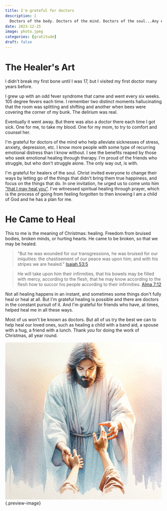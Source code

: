 ```yaml
---
title: I'm grateful for doctors
description: |
  Doctors of the body. Doctors of the mind. Doctors of the soul...Any engaged in the pursuit of healing. 
date: 2023-12-25
image: photo.jpeg
categories: [gratitude]
draft: false
---
```


# The Healer's Art

I didn't break my first bone until I was 17, but I visited my first doctor many years before. 

I grew up with an odd fever syndrome that came and went every six weeks. 105 degree fevers each time. I remember two distinct moments hallucinating that the room was splitting and shifting and another when bees were covering the corner of my bunk. The delirium was real. 

Eventually it went away. But there was also a doctor there each time I got sick. One for me, to take my blood. One for my mom, to try to comfort and counsel her. 

I'm grateful for doctors of the mind who help alleviate sicknesses of stress, anxiety, depression, etc. I know more people with some type of recurring emotional distress than I know without. I see the benefits reaped by those who seek emotional healing through therapy. I'm proud of the friends who struggle, but who don't struggle alone. The only way out, is with.

I'm grateful for healers of the soul. Christ invited everyone to change their ways by letting go of the things that didn't bring them true happiness, and focus on the things that do. In one invitation, he urged us to come unto him ["that I may heal you"](https://www.churchofjesuschrist.org/study/scriptures/bofm/3-ne/9?id=p13&lang=eng#p13). I've witnessed spiritual healing through prayer, which is the process of going from feeling forgotten to then knowing I am a child of God and he has a plan for me. 

# He Came to Heal

This to me is the meaning of Christmas: healing. Freedom from bruised bodies, broken minds, or hurting hearts. He came to be broken, so that we may be healed. 

> "But he was wounded for our transgressions, he was bruised for our iniquities: the chastisement of our peace was upon him; and with his stripes we are healed." [Isaiah 53:5](https://www.churchofjesuschrist.org/study/scriptures/ot/isa/53?id=p5&lang=eng#p5)

> He will take upon him their infirmities, that his bowels may be filled with mercy, according to the flesh, that he may know according to the flesh how to succor his people according to their infirmities. [Alma 7:12](https://www.churchofjesuschrist.org/study/scriptures/bofm/alma/7?id=p12&lang=eng#p12)

Not all healing happens in an instant, and sometimes some things don't fully heal or heal at all. But I'm grateful healing is possible and there are doctors in the constant pursuit of it. And I'm grateful for friends who have, at times, helped heal me in all these ways. 

Most of us won't be known as doctors. But all of us try the best we can to help heal our loved ones, such as healing a child with a band aid, a spouse with a hug, a friend with a lunch. Thank _you_ for doing the work of Christmas, all year round. 


![](photo.jpeg){.preview-image}
